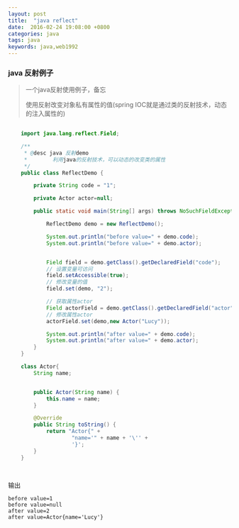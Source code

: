 ```yaml
---
layout: post
title:  "java reflect"
date:  2016-02-24 19:08:00 +0800
categories: java
tags: java
keywords: java,web1992
---
```


### java 反射例子
> 一个java反射使用例子，备忘
> 
> 使用反射改变对象私有属性的值(spring IOC就是通过类的反射技术，动态的注入属性的)

<!--more-->
	
```java
	
	import java.lang.reflect.Field;

	/**
	 * @desc java 反射demo
	 *        利用java的反射技术，可以动态的改变类的属性
	 */
	public class ReflectDemo {

		private String code = "1";

		private Actor actor=null;

		public static void main(String[] args) throws NoSuchFieldException, IllegalAccessException {

			ReflectDemo demo = new ReflectDemo();

			System.out.println("before value=" + demo.code);
			System.out.println("before value=" + demo.actor);


			Field field = demo.getClass().getDeclaredField("code");
			// 设置变量可访问
			field.setAccessible(true);
			// 修改变量的值
			field.set(demo, "2");

			// 获取属性actor
			Field actorField = demo.getClass().getDeclaredField("actor");
			// 修改属性actor
			actorField.set(demo,new Actor("Lucy"));

			System.out.println("after value=" + demo.code);
			System.out.println("after value=" + demo.actor);
		}
	}

	class Actor{
		String name;


		public Actor(String name) {
			this.name = name;
		}

		@Override
		public String toString() {
			return "Actor{" +
					"name='" + name + '\'' +
					'}';
		}
	}
	
	   
```
	
	
输出

	before value=1
	before value=null
	after value=2
	after value=Actor{name='Lucy'}